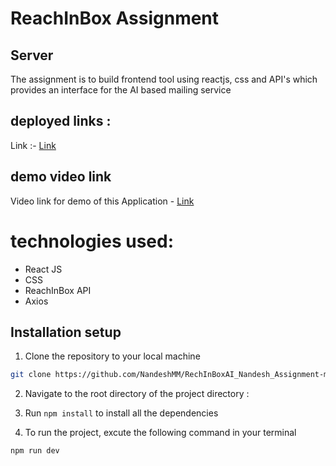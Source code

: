 # ReachInBox Assignment

## Server
The assignment is to build frontend tool using reactjs, css and API's which provides an interface for the AI based mailing service


## deployed links :
Link :- [Link](https://reach-inbox-assignment.vercel.app/)

## demo video link
Video link for demo of this Application - [Link](https://www.loom.com/share/51a86498fb774c6ba1602c0a2625cebe?sid=bf5e9f0d-23f8-4d54-a89b-b0d3d3412c35)



# technologies used:
- React JS
- CSS
- ReachInBox API
- Axios

## Installation setup
1. Clone the repository to your local machine
```bash
git clone https://github.com/NandeshMM/RechInBoxAI_Nandesh_Assignment-main
```
2. Navigate to the root directory of the project directory :

3. Run `npm install` to install all the dependencies

4. To run the project, excute the following command in your terminal
```bash
npm run dev
```

